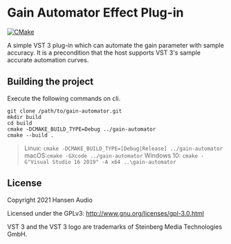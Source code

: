 # Gain Automator Effect Plug-in
[![CMake](https://github.com/hansen-audio/gain-automator/actions/workflows/cmake.yml/badge.svg)](https://github.com/hansen-audio/gain-automator/actions/workflows/cmake.yml)

A simple VST 3 plug-in which can automate the gain parameter with sample accuracy. It is a precondition that the host supports VST 3's sample accurate automation curves.

## Building the project

Execute the following commands on cli.

```
git clone /path/to/gain-automator.git
mkdir build
cd build
cmake -DCMAKE_BUILD_TYPE=Debug ../gain-automator
cmake --build .
```

> Linux: ```cmake -DCMAKE_BUILD_TYPE=[Debug|Release] ../gain-automator```
> macOS:```cmake -GXcode ../gain-automator```
> Windows 10: ```cmake -G"Visual Studio 16 2019" -A x64 ..\gain-automator```

## License

Copyright 2021 Hansen Audio

Licensed under the GPLv3: http://www.gnu.org/licenses/gpl-3.0.html

VST 3 and the VST 3 logo are trademarks of Steinberg Media Technologies GmbH.

